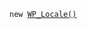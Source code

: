 <p><code>new <a href="https://developer.wordpress.org/reference/classes/wp_locale/">WP_Locale()</a></code></p>
